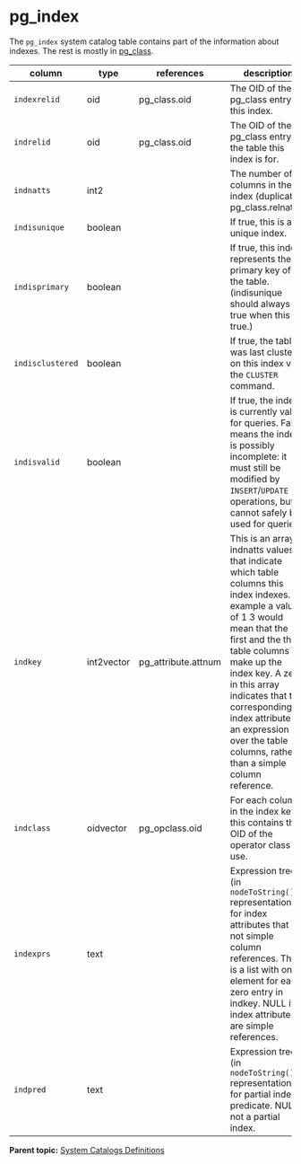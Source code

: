 # pg\_index 

The `pg_index` system catalog table contains part of the information about indexes. The rest is mostly in [pg\_class](pg_class.html).

|column|type|references|description|
|------|----|----------|-----------|
|`indexrelid`|oid|pg\_class.oid|The OID of the pg\_class entry for this index.|
|`indrelid`|oid|pg\_class.oid|The OID of the pg\_class entry for the table this index is for.|
|`indnatts`|int2| |The number of columns in the index \(duplicates pg\_class.relnatts\).|
|`indisunique`|boolean| |If true, this is a unique index.|
|`indisprimary`|boolean| |If true, this index represents the primary key of the table. \(indisunique should always be true when this is true.\)|
|`indisclustered`|boolean| |If true, the table was last clustered on this index via the `CLUSTER` command.|
|`indisvalid`|boolean| |If true, the index is currently valid for queries. False means the index is possibly incomplete: it must still be modified by `INSERT`/`UPDATE` operations, but it cannot safely be used for queries.|
|`indkey`|int2vector|pg\_attribute.attnum|This is an array of indnatts values that indicate which table columns this index indexes. For example a value of 1 3 would mean that the first and the third table columns make up the index key. A zero in this array indicates that the corresponding index attribute is an expression over the table columns, rather than a simple column reference.|
|`indclass`|oidvector|pg\_opclass.oid|For each column in the index key this contains the OID of the operator class to use.|
|`indexprs`|text| |Expression trees \(in `nodeToString()` representation\) for index attributes that are not simple column references. This is a list with one element for each zero entry in indkey. NULL if all index attributes are simple references.|
|`indpred`|text| |Expression tree \(in `nodeToString()` representation\) for partial index predicate. NULL if not a partial index.|

**Parent topic:** [System Catalogs Definitions](../system_catalogs/catalog_ref-html.html)

